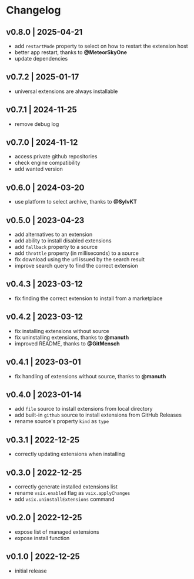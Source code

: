 # Changelog

## v0.8.0 | 2025-04-21
- add `restartMode` property to select on how to restart the extension host
- better app restart, thanks to **@MeteorSkyOne**
- update dependencies

## v0.7.2 | 2025-01-17
- universal extensions are always installable

## v0.7.1 | 2024-11-25
- remove debug log

## v0.7.0 | 2024-11-12
- access private github repositories
- check engine compatibility
- add wanted version

## v0.6.0 | 2024-03-20
- use platform to select archive, thanks to **@SylvKT**

## v0.5.0 | 2023-04-23
- add alternatives to an extension
- add ability to install disabled extensions
- add `fallback` property to a source
- add `throttle` property (in milliseconds) to a source
- fix download using the url issued by the search result
- improve search query to find the correct extension

## v0.4.3 | 2023-03-12
- fix finding the correct extension to install from a marketplace

## v0.4.2 | 2023-03-12
- fix installing extensions without source
- fix uninstalling extensions, thanks to **@manuth**
- improved README, thanks to **@GitMensch**

## v0.4.1 | 2023-03-01
- fix handling of extensions without source, thanks to **@manuth**

## v0.4.0 | 2023-01-14
- add `file` source to install extensions from local directory
- add built-in `github` source to install extensions from GitHub Releases
- rename source's property `kind` as `type`

## v0.3.1 | 2022-12-25
- correctly updating extensions when installing

## v0.3.0 | 2022-12-25
- correctly generate installed extensions list
- rename `vsix.enabled` flag as `vsix.applyChanges`
- add `vsix.uninstallExtensions` command

## v0.2.0 | 2022-12-25
- expose list of managed extensions
- expose install function

## v0.1.0 | 2022-12-25
- initial release
